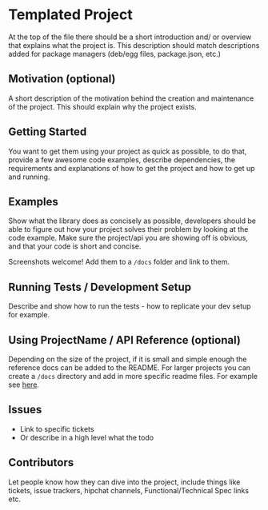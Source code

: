 # Templated Project

At the top of the file there should be a short introduction and/ or overview
that explains what the project is.
This description should match descriptions added for package managers
(deb/egg files, package.json, etc.)

## Motivation (optional)

A short description of the motivation behind the creation and maintenance of
the project. This should explain why the project exists.

## Getting Started

You want to get them using your project as quick as possible, to do that,
provide a few awesome code examples, describe dependencies, the requirements
and explanations of how to get the project and how to get up and running.

## Examples

Show what the library does as concisely as possible, developers should be able
to figure out how your project solves their problem by looking at the code
example. Make sure the project/api you are showing off is obvious, and that your code
is short and concise.

Screenshots welcome! Add them to a `/docs` folder and link to them.
 
## Running Tests / Development Setup
Describe and show how to run the tests - how to replicate your dev setup for example.

## Using ProjectName / API Reference (optional)

Depending on the size of the project, if it is small and simple enough
the reference docs can be added to the README. For larger projects you can
create a ```/docs``` directory and add in more specific readme files.
For example see  [here](https://github.com/osrg/gobgp/blob/master/README.md).

## Issues

* Link to specific tickets
* Or describe in a high level what the todo

## Contributors
Let people know how they can dive into the project, include things like
tickets, issue trackers, hipchat channels, Functional/Technical Spec links etc.
